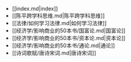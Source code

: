 - [[index.md|index]]
- [[陈平跨学科思维.md|陈平跨学科思维]]
- [[法律/如何学习法律.md|如何学习法律]]
- [[经济学/影响商业的50本书/国富论.md|国富论]]
- [[经济学/影响商业的50本书/资本论.md|资本论]]
- [[经济学/影响商业的50本书/通论.md|通论]]
- [[诗词歌赋/唐诗宋词.md|唐诗宋词]]
